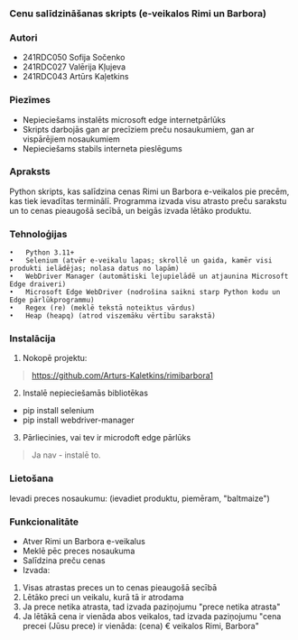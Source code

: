 ### **Cenu salīdzināšanas skripts (e-veikalos Rimi un Barbora)**
### **Autori**
- 241RDC050 Sofija Sočenko
- 241RDC027 Valērija Kļujeva
- 241RDC043 Artūrs Kaļetkins
### **Piezīmes**
- Nepieciešams instalēts microsoft edge internetpārlūks
- Skripts darbojās gan ar precīziem preču nosaukumiem, gan ar vispārējiem nosaukumiem
- Nepieciešams stabils interneta pieslēgums
### Apraksts
Python skripts, kas salīdzina cenas Rimi un Barbora e-veikalos pie precēm, kas tiek ievadītas terminālī. Programma izvada visu atrasto preču sarakstu un to cenas pieaugošā secībā, un beigās izvada lētāko produktu. 
### **Tehnoloģijas**
	•	Python 3.11+
	•	Selenium (atvēr e-veikalu lapas; skrollē un gaida, kamēr visi produkti ielādējas; nolasa datus no lapām)
	•	WebDriver Manager (automātiski lejupielādē un atjaunina Microsoft Edge draiveri)
	•	Microsoft Edge WebDriver (nodrošina saikni starp Python kodu un Edge pārlūkprogrammu)
	•	Regex (re) (meklē tekstā noteiktus vārdus)
	•	Heap (heapq) (atrod viszemāku vērtību sarakstā)
### **Instalācija**
1. Nokopē projektu:
> https://github.com/Arturs-Kaletkins/rimibarbora1 
2. Instalē nepieciešamās bibliotēkas
- pip install selenium 
- pip install webdriver-manager
3. Pārliecinies, vai tev ir microdoft edge pārlūks
> Ja nav - instalē to.
### **Lietošana**
Ievadi preces nosaukumu: (ievadiet produktu, piemēram, "baltmaize")
### **Funkcionalitāte**
- Atver Rimi un Barbora e-veikalus
- Meklē pēc preces nosaukuma
- Salīdzina preču cenas
- Izvada:
1. Visas atrastas preces un to cenas pieaugošā secībā
2. Lētāko preci un veikalu, kurā tā ir atrodama
3. Ja prece netika atrasta, tad izvada paziņojumu "prece netika atrasta"
4. Ja lētākā cena ir vienāda abos veikalos, tad izvada paziņojumu "cena precei (Jūsu prece) ir vienāda: (cena) € veikalos Rimi, Barbora"
